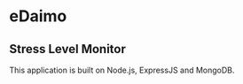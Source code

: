 eDaimo
======

Stress Level Monitor
--------------------

This application is built on Node.js, ExpressJS and MongoDB.